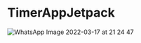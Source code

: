 # TimerAppJetpack

![WhatsApp Image 2022-03-17 at 21 24 47](https://user-images.githubusercontent.com/37670609/158847792-5b5b469e-ff76-49ee-b488-f60d6d03c48c.jpeg)



